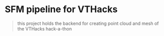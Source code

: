 # SFM pipeline for VTHacks
> this project holds the backend for creating point cloud and mesh of the
VTHacks hack-a-thon
